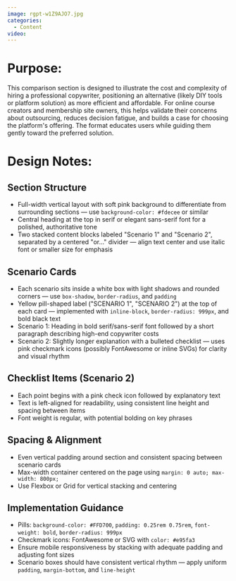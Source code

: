 ```yaml
---
image: rgpt-w1Z9AJO7.jpg
categories:
  - Content
video:
---
```

# Purpose:
This comparison section is designed to illustrate the cost and complexity of hiring a professional copywriter, positioning an alternative (likely DIY tools or platform solution) as more efficient and affordable. For online course creators and membership site owners, this helps validate their concerns about outsourcing, reduces decision fatigue, and builds a case for choosing the platform's offering. The format educates users while guiding them gently toward the preferred solution.

# Design Notes:

## Section Structure
* Full-width vertical layout with soft pink background to differentiate from surrounding sections — use `background-color: #fdecee` or similar
* Central heading at the top in serif or elegant sans-serif font for a polished, authoritative tone
* Two stacked content blocks labeled "Scenario 1" and "Scenario 2", separated by a centered "or..." divider — align text center and use italic font or smaller size for emphasis

## Scenario Cards
* Each scenario sits inside a white box with light shadows and rounded corners — use `box-shadow`, `border-radius`, and `padding`
* Yellow pill-shaped label ("SCENARIO 1", "SCENARIO 2") at the top of each card — implemented with `inline-block`, `border-radius: 999px`, and bold black text
* Scenario 1: Heading in bold serif/sans-serif font followed by a short paragraph describing high-end copywriter costs
* Scenario 2: Slightly longer explanation with a bulleted checklist — uses pink checkmark icons (possibly FontAwesome or inline SVGs) for clarity and visual rhythm

## Checklist Items (Scenario 2)
* Each point begins with a pink check icon followed by explanatory text
* Text is left-aligned for readability, using consistent line height and spacing between items
* Font weight is regular, with potential bolding on key phrases

## Spacing & Alignment
* Even vertical padding around section and consistent spacing between scenario cards
* Max-width container centered on the page using `margin: 0 auto; max-width: 800px;`
* Use Flexbox or Grid for vertical stacking and centering

## Implementation Guidance
* Pills: `background-color: #FFD700`, `padding: 0.25rem 0.75rem`, `font-weight: bold`, `border-radius: 999px`
* Checkmark icons: FontAwesome or SVG with `color: #e95fa3`
* Ensure mobile responsiveness by stacking with adequate padding and adjusting font sizes
* Scenario boxes should have consistent vertical rhythm — apply uniform `padding`, `margin-bottom`, and `line-height`
